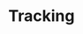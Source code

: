 ---
title: "Tracking"
canonical: "skill/tracking"
canonical_title: "Awakened Beastkin Loresheet"
lists:
    - awakened-beastkin-loresheet
tier: 1
osp_cost: 5
ladder: "tracking"
---